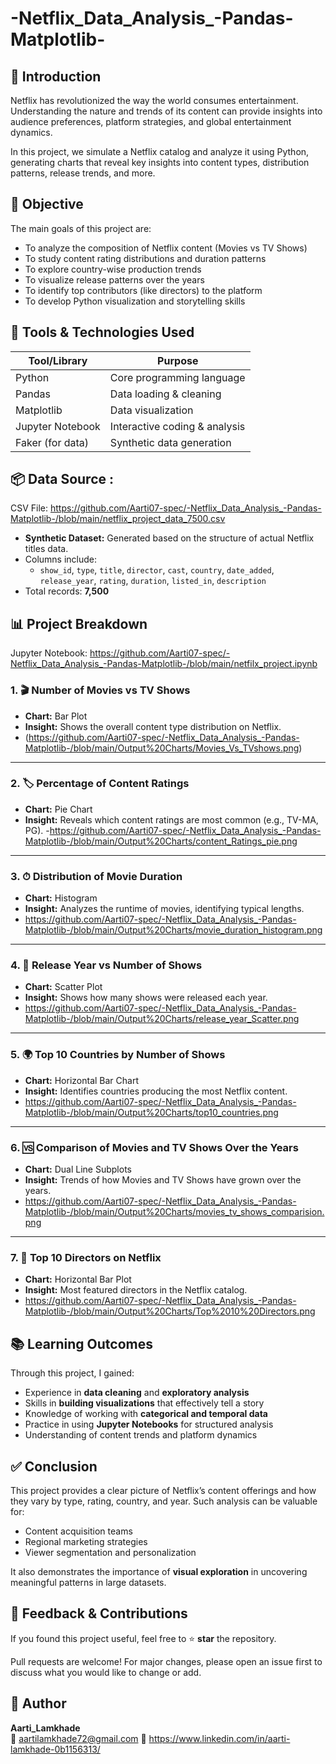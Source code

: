 # -Netflix_Data_Analysis_-Pandas-Matplotlib-

## 📖 Introduction

Netflix has revolutionized the way the world consumes entertainment. Understanding the nature and trends of its content can provide insights into audience preferences, platform strategies, and global entertainment dynamics.

In this project, we simulate a Netflix catalog and analyze it using Python, generating charts that reveal key insights into content types, distribution patterns, release trends, and more.



## 🎯 Objective

The main goals of this project are:

- To analyze the composition of Netflix content (Movies vs TV Shows)
- To study content rating distributions and duration patterns
- To explore country-wise production trends
- To visualize release patterns over the years
- To identify top contributors (like directors) to the platform
- To develop Python visualization and storytelling skills


## 🧰 Tools & Technologies Used

| Tool/Library      | Purpose                          |
|------------------|----------------------------------|
| Python           | Core programming language        |
| Pandas           | Data loading & cleaning          |
| Matplotlib       | Data visualization               |
| Jupyter Notebook | Interactive coding & analysis    |
| Faker (for data) | Synthetic data generation        |


## 📦 Data Source :
CSV File: https://github.com/Aarti07-spec/-Netflix_Data_Analysis_-Pandas-Matplotlib-/blob/main/netflix_project_data_7500.csv

- **Synthetic Dataset:** Generated based on the structure of actual Netflix titles data.
- Columns include:
  - `show_id`, `type`, `title`, `director`, `cast`, `country`, `date_added`, `release_year`, `rating`, `duration`, `listed_in`, `description`
- Total records: **7,500**


## 📊 Project Breakdown

Jupyter Notebook: https://github.com/Aarti07-spec/-Netflix_Data_Analysis_-Pandas-Matplotlib-/blob/main/netfilx_project.ipynb

### 1. 🎬 Number of Movies vs TV Shows
- **Chart:** Bar Plot
- **Insight:** Shows the overall content type distribution on Netflix.
- (https://github.com/Aarti07-spec/-Netflix_Data_Analysis_-Pandas-Matplotlib-/blob/main/Output%20Charts/Movies_Vs_TVshows.png)

---

### 2. 🏷 Percentage of Content Ratings
- **Chart:** Pie Chart
- **Insight:** Reveals which content ratings are most common (e.g., TV-MA, PG).
-https://github.com/Aarti07-spec/-Netflix_Data_Analysis_-Pandas-Matplotlib-/blob/main/Output%20Charts/content_Ratings_pie.png

---

### 3. ⏱ Distribution of Movie Duration
- **Chart:** Histogram
- **Insight:** Analyzes the runtime of movies, identifying typical lengths.
- https://github.com/Aarti07-spec/-Netflix_Data_Analysis_-Pandas-Matplotlib-/blob/main/Output%20Charts/movie_duration_histogram.png

---

### 4. 📅 Release Year vs Number of Shows
- **Chart:** Scatter Plot
- **Insight:** Shows how many shows were released each year.
- https://github.com/Aarti07-spec/-Netflix_Data_Analysis_-Pandas-Matplotlib-/blob/main/Output%20Charts/release_year_Scatter.png

---

### 5. 🌍 Top 10 Countries by Number of Shows
- **Chart:** Horizontal Bar Chart
- **Insight:** Identifies countries producing the most Netflix content.
- https://github.com/Aarti07-spec/-Netflix_Data_Analysis_-Pandas-Matplotlib-/blob/main/Output%20Charts/top10_countries.png

---

### 6. 🆚 Comparison of Movies and TV Shows Over the Years
- **Chart:** Dual Line Subplots
- **Insight:** Trends of how Movies and TV Shows have grown over the years.
- https://github.com/Aarti07-spec/-Netflix_Data_Analysis_-Pandas-Matplotlib-/blob/main/Output%20Charts/movies_tv_shows_comparision.png

---

### 7. 🎥 Top 10 Directors on Netflix
- **Chart:** Horizontal Bar Plot
- **Insight:** Most featured directors in the Netflix catalog.
- https://github.com/Aarti07-spec/-Netflix_Data_Analysis_-Pandas-Matplotlib-/blob/main/Output%20Charts/Top%2010%20Directors.png


## 📚 Learning Outcomes

Through this project, I gained:

- Experience in **data cleaning** and **exploratory analysis**
- Skills in **building visualizations** that effectively tell a story
- Knowledge of working with **categorical and temporal data**
- Practice in using **Jupyter Notebooks** for structured analysis
- Understanding of content trends and platform dynamics


## ✅ Conclusion

This project provides a clear picture of Netflix’s content offerings and how they vary by type, rating, country, and year. Such analysis can be valuable for:

- Content acquisition teams
- Regional marketing strategies
- Viewer segmentation and personalization

It also demonstrates the importance of **visual exploration** in uncovering meaningful patterns in large datasets.



## 🤝 Feedback & Contributions

If you found this project useful, feel free to ⭐️ **star** the repository.

Pull requests are welcome! For major changes, please open an issue first to discuss what you would like to change or add.


## 👤 Author

**Aarti_Lamkhade**  
📧 aartilamkhade72@gmail.com
🔗 https://www.linkedin.com/in/aarti-lamkhade-0b1156313/
